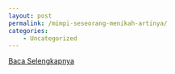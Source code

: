 ```yaml
---
layout: post
permalink: /mimpi-seseorang-menikah-artinya/
categories:
    - Uncategorized
---
```


[Baca Selengkapnya](/02)